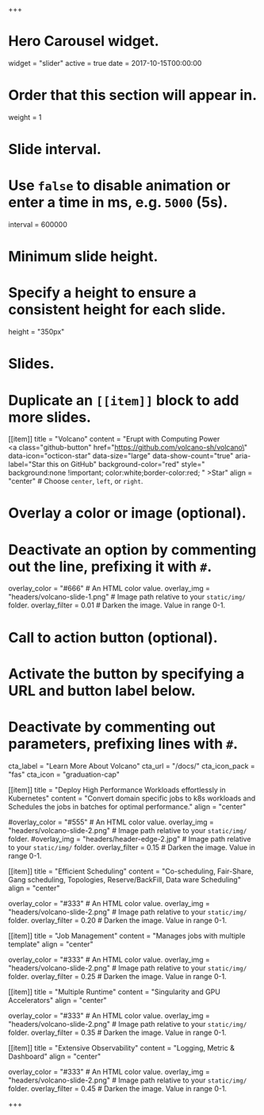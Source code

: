 +++
# Hero Carousel widget.
widget = "slider"
active = true
date = 2017-10-15T00:00:00

# Order that this section will appear in.
weight = 1

# Slide interval.
# Use `false` to disable animation or enter a time in ms, e.g. `5000` (5s).
interval = 600000

# Minimum slide height.
# Specify a height to ensure a consistent height for each slide.
height = "350px"

# Slides.
# Duplicate an `[[item]]` block to add more slides.
[[item]]
  title = "Volcano"
  content = "Erupt with Computing Power <br /> <a class=\"github-button\" href=\"https://github.com/volcano-sh/volcano\" data-icon=\"octicon-star\" data-size=\"large\" data-show-count=\"true\" aria-label=\"Star this on GitHub\" background-color=\"red\" style=\" background:none !important; color:white;border-color:red; \" >Star</a>"
  align = "center"  # Choose `center`, `left`, or `right`.

  # Overlay a color or image (optional).
  #   Deactivate an option by commenting out the line, prefixing it with `#`.
  overlay_color = "#666"  # An HTML color value.
  overlay_img = "headers/volcano-slide-1.png"  # Image path relative to your `static/img/` folder.
  overlay_filter = 0.01  # Darken the image. Value in range 0-1.

  # Call to action button (optional).
  #   Activate the button by specifying a URL and button label below.
  #   Deactivate by commenting out parameters, prefixing lines with `#`.
  cta_label = "Learn More About Volcano"
  cta_url = "/docs/"
  cta_icon_pack = "fas"
  cta_icon = "graduation-cap"

[[item]]
  title = "Deploy High Performance Workloads effortlessly in Kubernetes"
  content = "Convert domain specific jobs to k8s workloads and Schedules the jobs in batches for optimal performance."
  align = "center"

  #overlay_color = "#555"  # An HTML color value.
  overlay_img = "headers/volcano-slide-2.png"  # Image path relative to your `static/img/` folder.
  #overlay_img = "headers/header-edge-2.jpg"  # Image path relative to your `static/img/` folder.
  overlay_filter = 0.15  # Darken the image. Value in range 0-1.

[[item]]
  title = "Efficient Scheduling"
  content = "Co-scheduling, Fair-Share, Gang scheduling, Topologies, Reserve/BackFill, Data ware Scheduling"
  align = "center"

  overlay_color = "#333"  # An HTML color value.
  overlay_img = "headers/volcano-slide-2.png"  # Image path relative to your `static/img/` folder.
  overlay_filter = 0.20  # Darken the image. Value in range 0-1.
  
[[item]]
  title = "Job Management"
  content = "Manages jobs with multiple template"
  align = "center"

  overlay_color = "#333"  # An HTML color value.
  overlay_img = "headers/volcano-slide-2.png"  # Image path relative to your `static/img/` folder.
  overlay_filter = 0.25  # Darken the image. Value in range 0-1.

[[item]]
  title = "Multiple Runtime"
  content = "Singularity and GPU Accelerators"
  align = "center"

  overlay_color = "#333"  # An HTML color value.
  overlay_img = "headers/volcano-slide-2.png"  # Image path relative to your `static/img/` folder.
  overlay_filter = 0.35  # Darken the image. Value in range 0-1.

[[item]]
  title = "Extensive Observability"
  content = "Logging, Metric & Dashboard"
  align = "center"

  overlay_color = "#333"  # An HTML color value.
  overlay_img = "headers/volcano-slide-2.png"  # Image path relative to your `static/img/` folder.
  overlay_filter = 0.45  # Darken the image. Value in range 0-1.

+++

<!-- <div class="mt-3">
  <a class="github-button" href="https://github.com/volcano-sh/volcano" data-icon="octicon-star" data-size="large" data-show-count="true" aria-label="Star this on GitHub">Star</a>
</div>
<script async defer src="https://buttons.github.io/buttons.js"></script>
 -->
